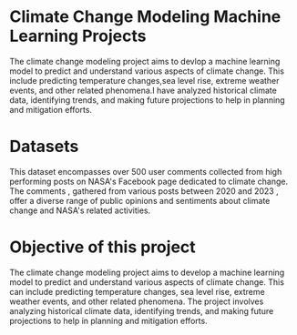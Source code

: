 # Climate Change Modeling Machine Learning Projects
The climate change modeling project aims to devlop a machine learning model to predict and understand various aspects of climate change. This include predicting temperature changes,sea level rise, extreme weather events, and other related phenomena.I have analyzed historical climate data, identifying trends, and making future projections to help in planning and mitigation efforts.
# Datasets
This dataset encompasses over 500 user comments collected from high performing posts on NASA's Facebook page dedicated to climate change. The comments , gathered from various posts between 2020 and 2023 , offer a diverse range of public opinions and sentiments about climate change and NASA's related activities.
# Objective of this project
The climate change modeling project aims to develop a machine learning model to predict and understand various aspects of climate change. This can include predicting temperature changes, sea level rise, extreme weather events, and other related phenomena. The project involves analyzing historical climate data, identifying trends, and making future projections to help in planning and mitigation efforts.

